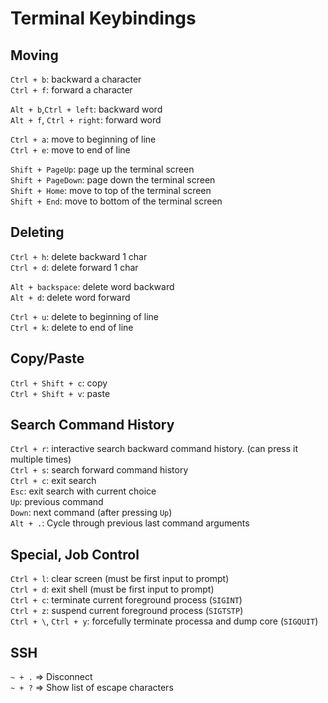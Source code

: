 # Terminal Keybindings

## Moving

`Ctrl + b`: backward a character  
`Ctrl + f`: forward a character  

`Alt + b`,`Ctrl + left`: backward word  
`Alt + f`, `Ctrl + right`: forward word  

`Ctrl + a`: move to beginning of line  
`Ctrl + e`: move to end of line  

`Shift + PageUp`: page up the terminal screen  
`Shift + PageDown`: page down the terminal screen  
`Shift + Home`: move to top of the terminal screen  
`Shift + End`: move to bottom of the terminal screen  

## Deleting

`Ctrl + h`: delete backward 1 char  
`Ctrl + d`: delete forward 1 char  

`Alt + backspace`: delete word backward  
`Alt + d`: delete word forward  

`Ctrl + u`: delete to beginning of line  
`Ctrl + k`: delete to end of line  

## Copy/Paste

`Ctrl + Shift + c`: copy  
`Ctrl + Shift + v`: paste  

## Search Command History

`Ctrl + r`: interactive search backward command history. (can press it multiple times)  
`Ctrl + s`: search forward command history  
`Ctrl + c`: exit search  
`Esc`: exit search with current choice  
`Up`: previous command  
`Down`: next command (after pressing `Up`)  
`Alt + .`: Cycle through previous last command arguments  

## Special, Job Control

`Ctrl + l`: clear screen (must be first input to prompt)  
`Ctrl + d`: exit shell (must be first input to prompt)  
`Ctrl + c`: terminate current foreground process (`SIGINT`)  
`Ctrl + z`: suspend current foreground process (`SIGTSTP`)  
`Ctrl + \`, `Ctrl + y`: forcefully terminate processa and dump core (`SIGQUIT`)  

## SSH

`~ + .`  ⇒ Disconnect  
`~ + ?`  ⇒ Show list of escape characters  
